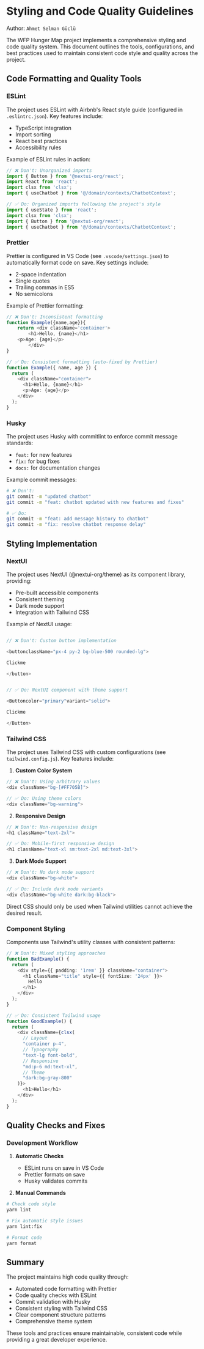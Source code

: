 # Styling and Code Quality Guidelines

Author: `Ahmet Selman Güclü`

The WFP Hunger Map project implements a comprehensive styling and code quality system. This document outlines the tools, configurations, and best practices used to maintain consistent code style and quality across the project.

## Code Formatting and Quality Tools

### ESLint

The project uses ESLint with Airbnb's React style guide (configured in `.eslintrc.json`). Key features include:

- TypeScript integration
- Import sorting
- React best practices
- Accessibility rules

Example of ESLint rules in action:

```typescript
// ❌ Don't: Unorganized imports
import { Button } from '@nextui-org/react';
import React from 'react';
import clsx from 'clsx';
import { useChatbot } from '@/domain/contexts/ChatbotContext';

// ✅ Do: Organized imports following the project's style
import { useState } from 'react';
import clsx from 'clsx';
import { Button } from '@nextui-org/react';
import { useChatbot } from '@/domain/contexts/ChatbotContext';
```

### Prettier

Prettier is configured in VS Code (see `.vscode/settings.json`) to automatically format code on save. Key settings include:

- 2-space indentation
- Single quotes
- Trailing commas in ES5
- No semicolons

Example of Prettier formatting:

```typescript
// ❌ Don't: Inconsistent formatting
function Example({name,age}){
    return <div className='container'>
        <h1>Hello, {name}</h1>
    <p>Age: {age}</p>
        </div>
}

// ✅ Do: Consistent formatting (auto-fixed by Prettier)
function Example({ name, age }) {
  return (
    <div className="container">
      <h1>Hello, {name}</h1>
      <p>Age: {age}</p>
    </div>
  );
}
```

### Husky

The project uses Husky with commitlint to enforce commit message standards:

- `feat:` for new features
- `fix:` for bug fixes
- `docs:` for documentation changes

Example commit messages:

```bash
# ❌ Don't:
git commit -m "updated chatbot"
git commit -m "feat: chatbot updated with new features and fixes"

# ✅ Do:
git commit -m "feat: add message history to chatbot"
git commit -m "fix: resolve chatbot response delay"
```

## Styling Implementation

### NextUI

The project uses NextUI (@nextui-org/theme) as its component library, providing:

- Pre-built accessible components
- Consistent theming
- Dark mode support
- Integration with Tailwind CSS

Example of NextUI usage:

```typescript

// ❌ Don't: Custom button implementation

<buttonclassName="px-4 py-2 bg-blue-500 rounded-lg">

Clickme

</button>


// ✅ Do: NextUI component with theme support

<Buttoncolor="primary"variant="solid">

Clickme

</Button>

```

### Tailwind CSS

The project uses Tailwind CSS with custom configurations (see `tailwind.config.js`). Key features include:

1. **Custom Color System**

```typescript
// ❌ Don't: Using arbitrary values
<div className="bg-[#FF705B]">

// ✅ Do: Using theme colors
<div className="bg-warning">
```

2. **Responsive Design**

```typescript
// ❌ Don't: Non-responsive design
<h1 className="text-2xl">

// ✅ Do: Mobile-first responsive design
<h1 className="text-xl sm:text-2xl md:text-3xl">
```

3. **Dark Mode Support**

```typescript
// ❌ Don't: No dark mode support
<div className="bg-white">

// ✅ Do: Include dark mode variants
<div className="bg-white dark:bg-black">
```

Direct CSS should only be used when Tailwind utilities cannot achieve the desired result.

### Component Styling

Components use Tailwind's utility classes with consistent patterns:

```typescript
// ❌ Don't: Mixed styling approaches
function BadExample() {
  return (
    <div style={{ padding: '1rem' }} className="container">
      <h1 className="title" style={{ fontSize: '24px' }}>
        Hello
      </h1>
    </div>
  );
}

// ✅ Do: Consistent Tailwind usage
function GoodExample() {
  return (
    <div className={clsx(
      // Layout
      "container p-4",
      // Typography
      "text-lg font-bold",
      // Responsive
      "md:p-6 md:text-xl",
      // Theme
      "dark:bg-gray-800"
    )}>
      <h1>Hello</h1>
    </div>
  );
}
```

## Quality Checks and Fixes

### Development Workflow

1. **Automatic Checks**

   - ESLint runs on save in VS Code
   - Prettier formats on save
   - Husky validates commits
2. **Manual Commands**

```bash
# Check code style
yarn lint

# Fix automatic style issues
yarn lint:fix

# Format code
yarn format
```

## Summary

The project maintains high code quality through:

- Automated code formatting with Prettier
- Code quality checks with ESLint
- Commit validation with Husky
- Consistent styling with Tailwind CSS
- Clear component structure patterns
- Comprehensive theme system

These tools and practices ensure maintainable, consistent code while providing a great developer experience.
